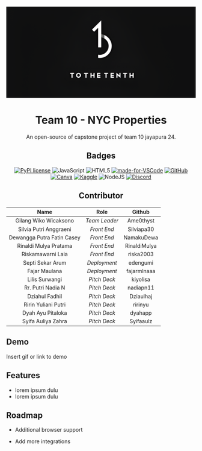 ![Logo](/asset/images/readme-logo.png)

<div align="center"><a name="readme-top"></a>

# Team 10 - NYC Properties

An open-source of capstone project of team 10 jayapura 24. <br/>

## Badges

[![PyPI license](https://img.shields.io/pypi/l/ansicolortags.svg)](https://pypi.python.org/pypi/ansicolortags/)
![JavaScript](https://img.shields.io/badge/javascript-%23323330.svg?style=for-the-badge&logo=javascript&logoColor=%23F7DF1E)
![HTML5](https://img.shields.io/badge/html5-%23E34F26.svg?style=for-the-badge&logo=html5&logoColor=white)
[![made-for-VSCode](https://img.shields.io/badge/Made%20for-VSCode-1f425f.svg)](https://code.visualstudio.com/)
[![GitHub](https://badgen.net/badge/icon/github?icon=github&label)](https://github.com/Kampus-Merdeka-Software-Engineering/km-feb24-jayapura-10.git)
[![Canva](https://img.shields.io/badge/Canva-%2300C4CC.svg?style=for-the-badge&logo=Canva&logoColor=white)](https://www.canva.com/)
[![Kaggle](https://img.shields.io/badge/Kaggle-035a7d?style=for-the-badge&logo=kaggle&logoColor=white)](https://www.kaggle.com/datasets/new-york-city/nyc-property-sales)
![NodeJS](https://img.shields.io/badge/node.js-6DA55F?style=for-the-badge&logo=node.js&logoColor=white)
[![Discord](https://img.shields.io/badge/Discord-%235865F2.svg?style=for-the-badge&logo=discord&logoColor=white)](https://discord.gg/k8KRZCJR)

## Contributor

|          **Name**          |   **Role**    |  **Github**  |
| :------------------------: | :-----------: | :----------: |
|   Gilang Wiko Wicaksono    | _Team Leader_ |  Ame0thyst   |
|   Silvia Putri Anggraeni   |  _Front End_  |  Silviapa30  |
| Dewangga Putra Fatin Casey |  _Front End_  |  NamakuDewa  |
|   Rinaldi Mulya Pratama    |  _Front End_  | RinaldiMulya |
|     Riskamawarni Laia      |  _Front End_  |  riska2003   |
|      Septi Sekar Arum      | _Deployment_  |   edengumi   |
|       Fajar Maulana        | _Deployment_  | fajarmlnaaa  |
|       Lilis Surwangi       | _Pitch Deck_  |   kiyolisa   |
|     Rr. Putri Nadia N      | _Pitch Deck_  |  nadiapn11   |
|       Dziahul Fadhil       | _Pitch Deck_  |  Dziaulhaj   |
|    Ririn Yuliani Putri     | _Pitch Deck_  |   ririnyu    |
|     Dyah Ayu Pitaloka      | _Pitch Deck_  |   dyahapp    |
|     Syifa Auliya Zahra     | _Pitch Deck_  |  Syifaaulz   |

</div>

## Demo

Insert gif or link to demo

## Features

- lorem ipsum dulu
- lorem ipsum dulu

## Roadmap

- Additional browser support

- Add more integrations

